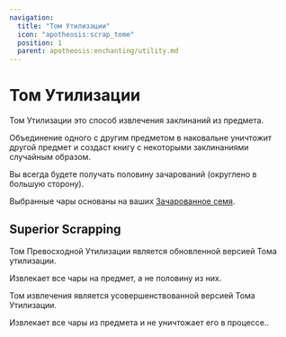 ```yaml
---
navigation:
  title: "Том Утилизации"
  icon: "apotheosis:scrap_tome"
  position: 1
  parent: apotheosis:enchanting/utility.md
---
```


# Том Утилизации

Том Утилизации это способ извлечения заклинаний из предмета.

Объединение одного с другим предметом в наковальне уничтожит другой предмет и создаст книгу с некоторыми заклинаниями случайным образом.

Вы всегда будете получать половину зачарований (округлено в большую сторону).

Выбранные чары основаны на ваших [Зачарованное семя](../seed.md).

<Recipe id="apotheosis:scrap_tome" />

## Superior Scrapping

<ItemImage id="apotheosis:improved_scrap_tome" />

<Color id="blue">Том Превосходной Утилизации</Color> является обновленной версией Тома утилизации.

Извлекает все чары на предмет, а не половину из них.

<ItemImage id="apotheosis:extraction_tome" />

<Color id="blue">Том извлечения</Color> является усовершенствованной версией Тома Утилизации.

Извлекает все чары из предмета и не уничтожает его в процессе..

